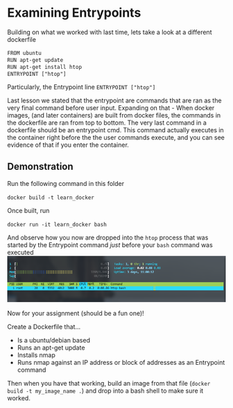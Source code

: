 # Examining Entrypoints 

Building on what we worked with last time, lets take a look at a different dockerfile

```
FROM ubuntu
RUN apt-get update
RUN apt-get install htop
ENTRYPOINT ["htop"]
```

Particularly, the Entrypoint line
`ENTRYPOINT ["htop"]`

Last lesson we stated that the entrypoint are commands that are ran as the very final command before user input. Expanding on that - When docker images, (and later containers) are built from docker files, the commands in the dockerfile are ran from top to bottom. The very last command in a dockerfile should be an entrypoint cmd. This command actually executes in the container right before the the user commands execute, and you can see evidence of that if you enter the container. 

## Demonstration 

Run the following command in this folder

`docker build -t learn_docker` 

Once built, run 

`docker run -it learn_docker bash`

And observe how you now are dropped into the `htop` process that was started by the Entrypoint command <i>just</i> before your `bash` command was executed 
![htop](/images/htop_Learn_Docker_Exercise_3.png)

Now for your assignment (should be a fun one)!

Create a Dockerfile that...
* Is a ubuntu/debian based
* Runs an apt-get update 
* Installs nmap
* Runs nmap against an IP address or block of addresses as an Entrypoint command

Then when you have that working, build an image from that file (`docker build -t my_image_name .`) and drop into a bash shell to make sure it worked.
